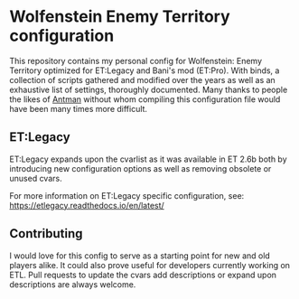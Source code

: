 # Wolfenstein Enemy Territory configuration

This repository contains my personal config for Wolfenstein: Enemy Territory optimized for ET:Legacy and Bani's mod (ET:Pro). With binds, a collection of scripts gathered and modified over the years as well as an exhaustive list of settings, thoroughly documented. Many thanks to people the likes of [Antman](https://antman.info/) without whom compiling this configuration file would have been many times more difficult.

## ET:Legacy

ET:Legacy expands upon the cvarlist as it was available in ET 2.6b both by introducing new configuration options as well as removing obsolete or unused cvars.

For more information on ET:Legacy specific configuration, see: <https://etlegacy.readthedocs.io/en/latest/>

## Contributing

I would love for this config to serve as a starting point for new and old players alike. It could also prove useful for developers currently working on ETL. Pull requests to update the cvars add descriptions or expand upon descriptions are always welcome.
